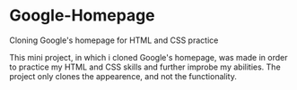 # Google-Homepage
Cloning Google's homepage for HTML and CSS practice

This mini project, in which i cloned Google's homepage, was made in order to practice my HTML and CSS skills and further improbe my abilities.
The project only clones the appearence, and not the functionality.
